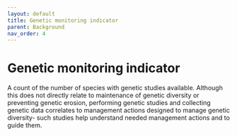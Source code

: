 ```yaml
---
layout: default
title: Genetic monitoring indicator
parent: Background
nav_order: 4
---
```


# Genetic monitoring indicator

A count of the number of species with genetic studies available.  Although this does not directly relate to maintenance of genetic diversity or preventing genetic erosion, performing genetic studies and collecting genetic data correlates to management actions designed to manage genetic diversity- such studies help understand needed management actions and to guide them. 